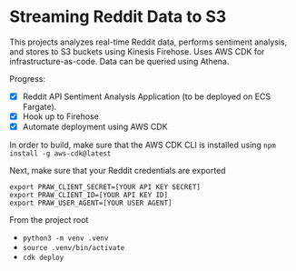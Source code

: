 # Streaming Reddit Data to S3

This projects analyzes real-time Reddit data, performs sentiment analysis,
and stores to S3 buckets using Kinesis Firehose. Uses AWS CDK for
infrastructure-as-code. Data can be queried using Athena.

Progress:
- [x] Reddit API Sentiment Analysis Application (to be deployed on ECS Fargate).
- [x] Hook up to Firehose
- [x] Automate deployment using AWS CDK

In order to build, make sure that the AWS CDK CLI is installed using
`npm install -g aws-cdk@latest`

Next, make sure that your Reddit credentials are exported
```
export PRAW_CLIENT_SECRET=[YOUR API KEY SECRET]
export PRAW_CLIENT_ID=[YOUR API KEY ID]
export PRAW_USER_AGENT=[YOUR USER AGENT]
```

From the project root
- `python3 -m venv .venv`
- `source .venv/bin/activate`
- `cdk deploy`
